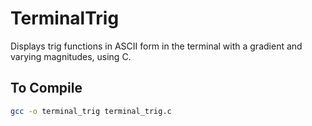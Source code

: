 # TerminalTrig
Displays trig functions in ASCII form in the terminal with a gradient and varying magnitudes, using C.

## To Compile

```sh
gcc -o terminal_trig terminal_trig.c
```
